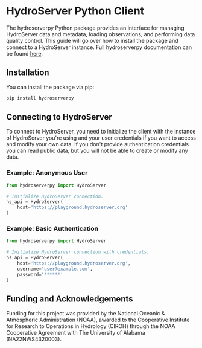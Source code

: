 # HydroServer Python Client

The hydroserverpy Python package provides an interface for managing HydroServer data and metadata, loading observations, and performing data quality control. This guide will go over how to install the package and connect to a HydroServer instance. Full hydroserverpy documentation can be found [here](https://hydroserver2.github.io/hydroserverpy).

## Installation

You can install the package via pip:

```bash
pip install hydroserverpy
```

## Connecting to HydroServer

To connect to HydroServer, you need to initialize the client with the instance of HydroServer you're using and your user credentials if you want to access and modify your own data. If you don't provide authentication credentials you can read public data, but you will not be able to create or modify any data.

### Example: Anonymous User

```python
from hydroserverpy import HydroServer

# Initialize HydroServer connection.
hs_api = HydroServer(
    host='https://playground.hydroserver.org'
)
```

### Example: Basic Authentication

```python
from hydroserverpy import HydroServer

# Initialize HydroServer connection with credentials.
hs_api = HydroServer(
    host='https://playground.hydroserver.org',
    username='user@example.com',
    password='******'
)
```

## Funding and Acknowledgements

Funding for this project was provided by the National Oceanic & Atmospheric Administration (NOAA), awarded to the Cooperative Institute for Research to Operations in Hydrology (CIROH) through the NOAA Cooperative Agreement with The University of Alabama (NA22NWS4320003).
